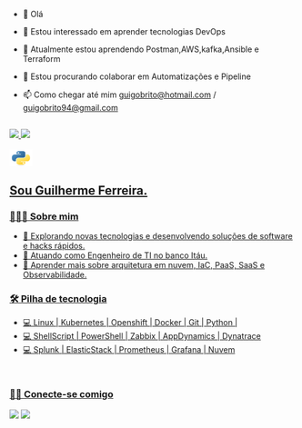 - 👋 Olá
- 👀 Estou interessado em aprender tecnologias DevOps
- 🌱 Atualmente estou aprendendo Postman,AWS,kafka,Ansible e Terraform
- 💞️ Estou procurando colaborar em Automatizações e Pipeline
- 📫 Como chegar até mim guigobrito@hotmail.com / guigobrito94@gmail.com

  ##

<div>
  <a href="https://github.com/guilasabf">
  <img height="180em" src="https://github-readme-stats.vercel.app/api?username=guilasabf&show_icons=true&theme=dark&include_all_commits=true&count_private=true"/>
  <img height="180em" src="https://github-readme-stats.vercel.app/api/top-langs/?username=guilasabf&layout=compact&langs_count=7&theme=dark"/>
</div>

<div style="display: inline_block"><br>
  <img align="center" alt="Rafa-Python" height="30" width="40" src="https://raw.githubusercontent.com/devicons/devicon/master/icons/python/python-original.svg">
</div>
  
  
  ##
 

<h2> Sou Guilherme Ferreira. </h2>

<h3> 👨🏻‍💻 Sobre mim </h3>

- 🤔  Explorando novas tecnologias e desenvolvendo soluções de software e hacks rápidos.
- 💼  Atuando como Engenheiro de TI no banco Itáu.
- 🌱  Aprender mais sobre arquitetura em nuvem, IaC, PaaS, SaaS e Observabilidade.

<h3> 🛠 Pilha de tecnologia </h3>

- 💻  Linux | Kubernetes | Openshift | Docker | Git | Python |
- 💻  ShellScript | PowerShell | Zabbix | AppDynamics | Dynatrace
- 💻  Splunk | ElasticStack | Prometheus | Grafana | Nuvem

<br/>


<h3> 🤝🏻 Conecte-se comigo </h3>

  
<div> 
  <a href = "mailto:guigobrito94@gmail.com"><img src="https://img.shields.io/badge/-Gmail-%23333?style=for-the-badge&logo=gmail&logoColor=white" target="_blank"></a>
  <a href="https://www.linkedin.com/in/guilherme-b-337837146/" target="_blank"><img src="https://img.shields.io/badge/-LinkedIn-%230077B5?style=for-the-badge&logo=linkedin&logoColor=white" target="_blank"></a> 
